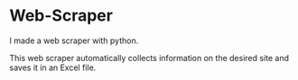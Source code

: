 # Web-Scraper

I made a web scraper with python.

This web scraper automatically collects information on the desired site and saves it in an Excel file.
